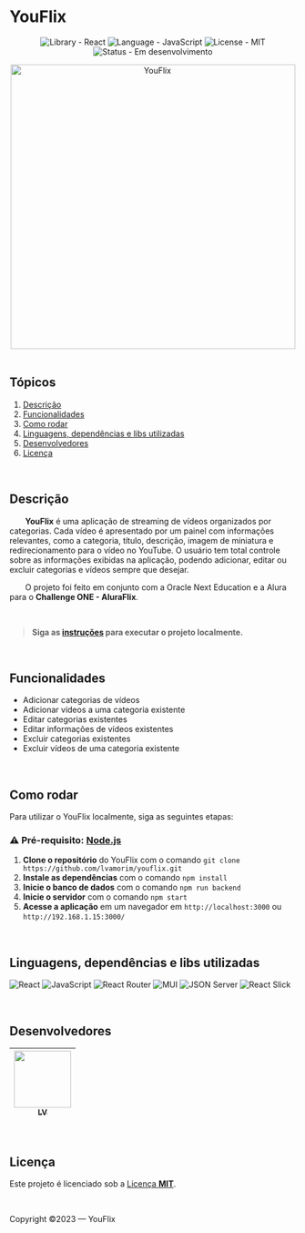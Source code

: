 # YouFlix
<p align="center">
  <img src="https://img.shields.io/badge/react-library-informational?style=for-the-badge&logo=react" alt="Library - React">
  <img src="https://img.shields.io/badge/javascript-language-informational?style=for-the-badge&logo=javascript" alt="Language - JavaScript">
  <img src="https://img.shields.io/badge/license-mit-success?style=for-the-badge" alt="License - MIT">
  <img src="https://img.shields.io/badge/status-em_desenvolvimento-important?style=for-the-badge" alt="Status - Em desenvolvimento">
</p>

<div align="center">
  <img src="https://github.com/lvamorim/youflix/assets/118397791/2ca57581-22db-4576-92d4-a7689cdb3a57" alt="YouFlix" width="500px">
</div>

<br>

## Tópicos
1. [Descrição](#descrição)
2. [Funcionalidades](#funcionalidades)
4. [Como rodar](#como-rodar)
5. [Linguagens, dependências e libs utilizadas](#linguagens-dependências-e-libs-utilizadas)
6. [Desenvolvedores](#desenvolvedores)
7. [Licença](#licença)

<br>

## Descrição
&nbsp;&nbsp;&nbsp;&nbsp;&nbsp;&nbsp; **YouFlix** é uma aplicação de streaming de vídeos organizados por categorias. Cada vídeo é apresentado por um painel com informações relevantes, como a categoria, título, descrição, imagem de miniatura e redirecionamento para o vídeo no YouTube. O usuário tem total controle sobre as informações exibidas na aplicação, podendo adicionar, editar ou excluir categorias e vídeos sempre que desejar. 

&nbsp;&nbsp;&nbsp;&nbsp;&nbsp;&nbsp; O projeto foi feito em conjunto com a Oracle Next Education e a Alura para o **Challenge ONE - AluraFlix**.

<br>

>**Siga as [instruções](#como-rodar) para executar o projeto localmente.**

<br>

## Funcionalidades
- Adicionar categorias de vídeos
- Adicionar vídeos a uma categoria existente
- Editar categorias existentes
- Editar informações de vídeos existentes
- Excluir categorias existentes
- Excluir vídeos de uma categoria existente

<br>

## Como rodar
Para utilizar o YouFlix localmente, siga as seguintes etapas:

### ⚠ Pré-requisito: [**Node.js**](https://nodejs.org/en/download)
1. **Clone o repositório** do YouFlix com o comando `git clone https://github.com/lvamorim/youflix.git`
2. **Instale as dependências** com o comando `npm install`
3. **Inicie o banco de dados** com o comando `npm run backend`
4. **Inicie o servidor** com o comando `npm start`
5. **Acesse a aplicação** em um navegador em `http://localhost:3000` ou `http://192.168.1.15:3000/`

<br>

## Linguagens, dependências e libs utilizadas
![React](https://img.shields.io/badge/react-black?style=for-the-badge&logo=react)
![JavaScript](https://img.shields.io/badge/javascript-black?style=for-the-badge&logo=javascript)
![React Router](https://img.shields.io/badge/react_router-black?style=for-the-badge&logo=react-router&logoColor=white)
![MUI](https://img.shields.io/badge/mui-black?style=for-the-badge&logo=mui&logoColor=white)
![JSON Server](https://img.shields.io/badge/json_server-black?style=for-the-badge)
![React Slick](https://img.shields.io/badge/react_slick-black?style=for-the-badge)

<br>

## Desenvolvedores
| [<img src="https://github.com/lvamorim.png" width=100><br><sub>LV</sub>](https://github.com/lvamorim) |
| :---: |

<br>

## Licença
Este projeto é licenciado sob a [Licença **MIT**](https://github.com/lvamorim/youflix/blob/main/LICENSE).

<br>

Copyright ©2023 — YouFlix
